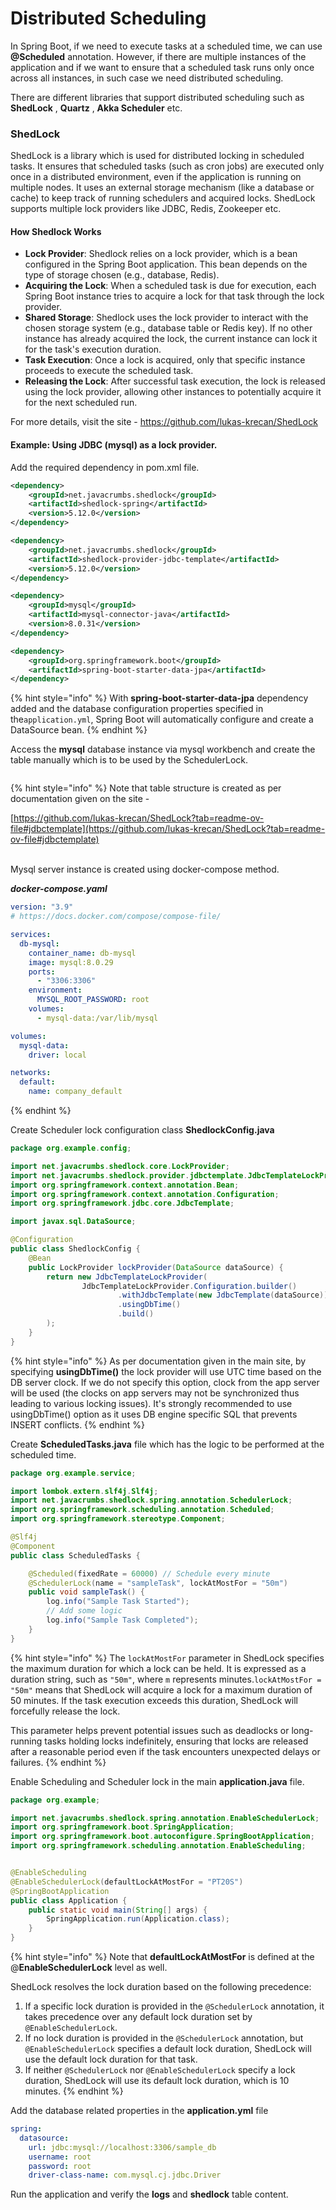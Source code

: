 # Distributed Scheduling

In Spring Boot, if we need to execute tasks at a scheduled time, we can use **@Scheduled** annotation. However, if there are multiple instances of the application and if we want to ensure that a scheduled task runs only once across all instances, in such case we need distributed scheduling.

There are different libraries that support distributed scheduling such as **ShedLock** , **Quartz** , **Akka Scheduler** etc.



### ShedLock&#x20;

ShedLock is a library which is used for distributed locking in scheduled tasks. It ensures that scheduled tasks (such as cron jobs) are executed only once in a distributed environment, even if the application is running on multiple nodes. It uses an external storage mechanism (like a database or cache) to keep track of running schedulers and acquired locks. ShedLock supports multiple lock providers like JDBC, Redis, Zookeeper etc.

#### How Shedlock Works

* **Lock Provider**: Shedlock relies on a lock provider, which is a bean configured in the Spring Boot application. This bean depends on the type of storage chosen (e.g., database, Redis).
* **Acquiring the Lock**: When a scheduled task is due for execution, each Spring Boot instance tries to acquire a lock for that task through the lock provider.
* **Shared Storage**: Shedlock uses the lock provider to interact with the chosen storage system (e.g., database table or Redis key). If no other instance has already acquired the lock, the current instance can lock it for the task's execution duration.
* **Task Execution**: Once a lock is acquired, only that specific instance proceeds to execute the scheduled task.
* **Releasing the Lock**: After successful task execution, the lock is released using the lock provider, allowing other instances to potentially acquire it for the next scheduled run.

For more details, visit the site - https://github.com/lukas-krecan/ShedLock



#### Example: Using JDBC (mysql) as a lock provider.&#x20;

Add the required dependency in pom.xml file.

```xml
<dependency>
    <groupId>net.javacrumbs.shedlock</groupId>
    <artifactId>shedlock-spring</artifactId>
    <version>5.12.0</version>
</dependency>

<dependency>
    <groupId>net.javacrumbs.shedlock</groupId>
    <artifactId>shedlock-provider-jdbc-template</artifactId>
    <version>5.12.0</version>
</dependency>

<dependency>
    <groupId>mysql</groupId>
    <artifactId>mysql-connector-java</artifactId>
    <version>8.0.31</version>
</dependency>

<dependency>
    <groupId>org.springframework.boot</groupId>
    <artifactId>spring-boot-starter-data-jpa</artifactId>
</dependency>
```

{% hint style="info" %}
With **spring-boot-starter-data-jpa** dependency added and the database configuration properties specified in the`application.yml`, Spring Boot will automatically configure and create a DataSource bean.
{% endhint %}



Access the **mysql** database instance via mysql workbench and create the table manually which is to be used by the SchedulerLock.

<figure><img src="../../.gitbook/assets/image (29).png" alt=""><figcaption></figcaption></figure>

{% hint style="info" %}
Note that table structure is created as per documentation given on the site -

[https://github.com/lukas-krecan/ShedLock?tab=readme-ov-file#jdbctemplate](https://github.com/lukas-krecan/ShedLock?tab=readme-ov-file#jdbctemplate)

\
Mysql server instance is created using docker-compose method.

_**docker-compose.yaml**_

```yaml
version: "3.9"
# https://docs.docker.com/compose/compose-file/

services:
  db-mysql:
    container_name: db-mysql
    image: mysql:8.0.29
    ports:
      - "3306:3306"
    environment:
      MYSQL_ROOT_PASSWORD: root
    volumes:
      - mysql-data:/var/lib/mysql

volumes:
  mysql-data:
    driver: local

networks:
  default:
    name: company_default
```
{% endhint %}



Create Scheduler lock configuration class **ShedlockConfig.java**

```java
package org.example.config;

import net.javacrumbs.shedlock.core.LockProvider;
import net.javacrumbs.shedlock.provider.jdbctemplate.JdbcTemplateLockProvider;
import org.springframework.context.annotation.Bean;
import org.springframework.context.annotation.Configuration;
import org.springframework.jdbc.core.JdbcTemplate;

import javax.sql.DataSource;

@Configuration
public class ShedlockConfig {
    @Bean
    public LockProvider lockProvider(DataSource dataSource) {
        return new JdbcTemplateLockProvider(
                JdbcTemplateLockProvider.Configuration.builder()
                        .withJdbcTemplate(new JdbcTemplate(dataSource))
                        .usingDbTime()
                        .build()
        );
    }
}
```

{% hint style="info" %}
As per documentation given in the main site, by specifying **usingDbTime()** the lock provider will use UTC time based on the DB server clock. If we do not specify this option, clock from the app server will be used (the clocks on app servers may not be synchronized thus leading to various locking issues). It's strongly recommended to use usingDbTime() option as it uses DB engine specific SQL that prevents INSERT conflicts.
{% endhint %}



Create **ScheduledTasks.java** file which has the logic to be performed at the scheduled time.

```java
package org.example.service;

import lombok.extern.slf4j.Slf4j;
import net.javacrumbs.shedlock.spring.annotation.SchedulerLock;
import org.springframework.scheduling.annotation.Scheduled;
import org.springframework.stereotype.Component;

@Slf4j
@Component
public class ScheduledTasks {

    @Scheduled(fixedRate = 60000) // Schedule every minute
    @SchedulerLock(name = "sampleTask", lockAtMostFor = "50m")
    public void sampleTask() {
        log.info("Sample Task Started");
        // Add some logic
        log.info("Sample Task Completed");
    }
}
```

{% hint style="info" %}
The `lockAtMostFor` parameter in ShedLock specifies the maximum duration for which a lock can be held. It is expressed as a duration string, such as `"50m"`, where `m` represents minutes.`lockAtMostFor = "50m"` means that ShedLock will acquire a lock for a maximum duration of 50 minutes. If the task execution exceeds this duration, ShedLock will forcefully release the lock.

This parameter helps prevent potential issues such as deadlocks or long-running tasks holding locks indefinitely, ensuring that locks are released after a reasonable period even if the task encounters unexpected delays or failures.
{% endhint %}



Enable Scheduling and Scheduler lock in the main **application.java** file.

```java
package org.example;

import net.javacrumbs.shedlock.spring.annotation.EnableSchedulerLock;
import org.springframework.boot.SpringApplication;
import org.springframework.boot.autoconfigure.SpringBootApplication;
import org.springframework.scheduling.annotation.EnableScheduling;


@EnableScheduling
@EnableSchedulerLock(defaultLockAtMostFor = "PT20S")
@SpringBootApplication
public class Application {
    public static void main(String[] args) {
        SpringApplication.run(Application.class);
    }
}
```

{% hint style="info" %}
Note that **defaultLockAtMostFor** is defined at the @**EnableSchedulerLock** level as well.

ShedLock resolves the lock duration based on the following precedence:

1. If a specific lock duration is provided in the `@SchedulerLock` annotation, it takes precedence over any default lock duration set by `@EnableSchedulerLock`.
2. If no lock duration is provided in the `@SchedulerLock` annotation, but `@EnableSchedulerLock` specifies a default lock duration, ShedLock will use the default lock duration for that task.
3. If neither `@SchedulerLock` nor `@EnableSchedulerLock` specify a lock duration, ShedLock will use its default lock duration, which is 10 minutes.
{% endhint %}



Add the database related properties in the **application.yml** file

```yaml
spring:
  datasource:
    url: jdbc:mysql://localhost:3306/sample_db
    username: root
    password: root
    driver-class-name: com.mysql.cj.jdbc.Driver
```



Run the application and verify the **logs** and **shedlock** table content.

<figure><img src="../../.gitbook/assets/image (31).png" alt=""><figcaption></figcaption></figure>

<figure><img src="../../.gitbook/assets/image (32).png" alt=""><figcaption></figcaption></figure>
